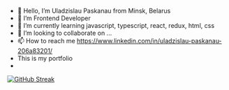 - 👋 Hello, I’m Uladzislau Paskanau from Minsk, Belarus
- 👀 I’m Frontend Developer
- 🌱 I’m currently learning javascript, typescript, react, redux, html, css
- 💞️ I’m looking to collaborate on ...
- 📫 How to reach me https://www.linkedin.com/in/uladzislau-paskanau-206a83201/
- This is my portfolio
- 
[![GitHub Streak](https://streak-stats.demolab.com/?user=Paskinho)](https://git.io/streak-stats)

<!---
Paskinho/Paskinho is a ✨ special ✨ repository because its `README.md` (this file) appears on your GitHub profile.
You can click the Preview link to take a look at your changes.
--->

